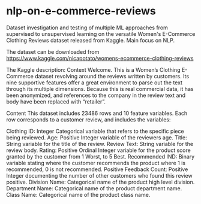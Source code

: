 # nlp-on-e-commerce-reviews
Dataset investigation and testing of multiple ML approaches from supervised to unsupervised learning on the versatile Women's E-Commerce Clothing Reviews dataset released from Kaggle. Main focus on NLP.

The dataset can be downloaded from https://www.kaggle.com/nicapotato/womens-ecommerce-clothing-reviews

The Kaggle description:
Context
Welcome. This is a Women’s Clothing E-Commerce dataset revolving around the reviews written by customers. Its nine supportive features offer a great environment to parse out the text through its multiple dimensions. Because this is real commercial data, it has been anonymized, and references to the company in the review text and body have been replaced with “retailer”.

Content
This dataset includes 23486 rows and 10 feature variables. Each row corresponds to a customer review, and includes the variables:

Clothing ID: Integer Categorical variable that refers to the specific piece being reviewed.
Age: Positive Integer variable of the reviewers age.
Title: String variable for the title of the review.
Review Text: String variable for the review body.
Rating: Positive Ordinal Integer variable for the product score granted by the customer from 1 Worst, to 5 Best.
Recommended IND: Binary variable stating where the customer recommends the product where 1 is recommended, 0 is not recommended.
Positive Feedback Count: Positive Integer documenting the number of other customers who found this review positive.
Division Name: Categorical name of the product high level division.
Department Name: Categorical name of the product department name.
Class Name: Categorical name of the product class name.

